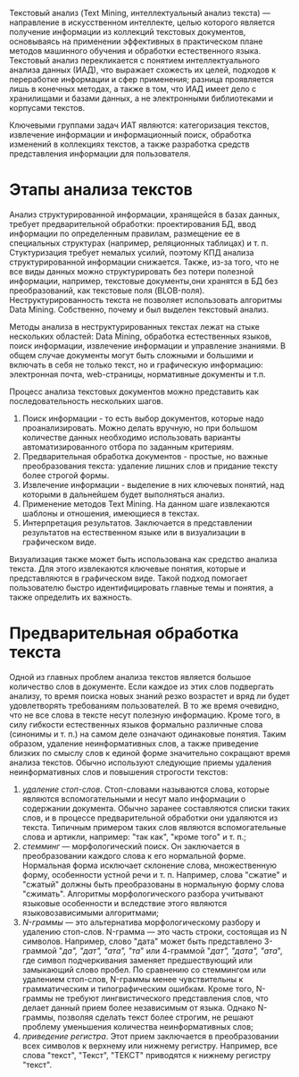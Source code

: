 Текстовый анализ (Text Mining, интеллектуальный анализ текста) — направление в искусственном интеллекте, целью которого является получение информации из коллекций текстовых документов, основываясь на применении эффективных в практическом плане методов машинного обучения и обработки естественного языка. Текстовый анализ перекликается с понятием интеллектуального анализа данных (ИАД), что выражает схожесть их целей, подходов к переработке информации и сфер применения; разница проявляется лишь в конечных методах, а также в том, что ИАД имеет дело с хранилищами и базами данных, а не электронными библиотеками и корпусами текстов.

Ключевыми группами задач ИАТ являются: категоризация текстов, извлечение информации и информационный поиск, обработка изменений в коллекциях текстов, а также разработка средств представления информации для пользователя.

# Этапы анализа текстов
Анализ структурированной информации, хранящейся в базах данных, требует предварительной обработки: проектирования БД, ввод информации по определенным правилам, размещение ее в специальных структурах (например, реляционных таблицах) и т. п. Стуктуризация требует немалых усилий, поэтому КПД анализа структурированной информации снижается. Также, из-за того, что не все виды данных можно структурировать без потери полезной информации, например, текстовые документы,они хранятся в БД без преобразований, как текстовые поля (BLOB-поля). Неструктурированность текста не позволяет использовать алгоритмы Data Mining. Собственно, почему и был выделен текстовый анализ.

Методы анализа в неструктурированных текстах лежат на стыке нескольких областей: Data Mining, обработка естественных языков, поиск информации, извлечение информации и управление знаниями. В общем случае документы могут быть сложными и большими и включать в себя не только текст, но и графическую информацию: электронная почта, web-страницы, нормативные документы и т.п.

Процесс анализа текстовых документов можно представить как последовательность нескольких шагов.
1. Поиск информации - то есть выбор документов, которые надо проанализировать. Можно делать вручную, но при большом количестве данных необходимо использовать варианты автоматизированного отбора по заданным критериям. 
2. Предварительная обработка документов - простые, но важные преобразования текста: удаление лишних слов и придание тексту более строгой формы.
3. Извлечение информации - выделение в них ключевых понятий, над которыми в дальнейшем будет выполняться анализ.
4. Применение методов Text Mining. На данном шаге извлекаются шаблоны и отношения, имеющиеся в текстах.
5. Интерпретация результатов. Заключается в представлении результатов на естественном языке или в визуализации в графическом виде.

Визуализация также может быть использована как средство анализа текста. Для этого извлекаются ключевые понятия, которые и представляются в графическом виде. Такой подход помогает пользователю быстро идентифицировать главные темы и понятия, а также определить их важность. 

# Предварительная обработка текста
Одной из главных проблем анализа текстов является большое количество слов в документе. Если каждое из этих слов подвергать анализу, то время поиска новых знаний резко возрастет и вряд ли будет удовлетворять требованиям пользователей. В то же время очевидно, что не все слова в тексте несут полезную информацию. Кроме того, в силу гибкости естественных языков формально различные слова (синонимы и т. п.) на самом деле означают одинаковые понятия. Таким образом, удаление неинформативных слов, а также приведение близких по смыслу слов к единой форме значительно сокращают время анализа текстов. 
Обычно используют следующие приемы удаления неинформативных слов и повышения строгости текстов:
1. *удаление стоп-слов*. Стоп-словами называются слова, которые являются вспомогательными и несут мало информации о содержании документа.
Обычно заранее составляются списки таких слов, и в процессе предварительной обработки они удаляются из текста. Типичным примером таких
слов являются вспомогательные слова и артикли, например: "так как", "кроме того" и т. п.;
2. *стемминг* — морфологический поиск. Он заключается в преобразовании каждого слова к его нормальной форме. Нормальная форма исключает 
склонение слова, множественную форму, особенности устной речи и т. п. Например, слова "сжатие" и "сжатый" должны быть преобразованы в нормальную форму слова "сжимать". Алгоритмы морфологического разбора учитывают языковые особенности и вследствие этого являются языковозависимыми алгоритмами;
3. *N-граммы* — это альтернатива морфологическому разбору и удалению стоп-слов. N-грамма — это часть строки, состоящая из N символов. Например, слово "дата" может быть представлено 3-граммой "_да", "дат", "ата", "та_" или 4-граммой "_дат", "дата", "ата_", где символ подчеркивания заменяет предшествующий или замыкающий слово пробел. По сравнению со стеммингом или удалением стоп-слов, N-граммы менее чувствительны к грамматическим и типографическим ошибкам. Кроме того, N-граммы не требуют лингвистического представления слов, что делает данный прием более независимым от языка. Однако N-граммы, позволяя сделать текст более строгим, не решают проблему уменьшения количества неинформативных слов;
4. *приведение регистра*. Этот прием заключается в преобразовании всех символов к верхнему или нижнему регистру. Например, все слова "текст", "Текст", "ТЕКСТ" приводятся к нижнему регистру "текст".


